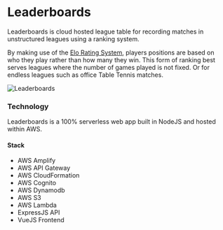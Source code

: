 # Leaderboards

Leaderboards is cloud hosted league table for recording matches in unstructured leagues using a ranking system.

By making use of the [Elo Rating System](https://en.wikipedia.org/wiki/Elo_rating_system), players positions are based on who they play rather than how many they win.  This form of ranking best serves leagues where the number of games played is not fixed.  Or for endless leagues such as office Table Tennis matches.

![Leaderboards](https://user-images.githubusercontent.com/9197954/66709300-faac1f80-ed58-11e9-8c53-d0efbfe8fe50.JPG)

### Technology
Leaderboards is a 100% serverless web app built in NodeJS and hosted within AWS.

#### Stack
- AWS Amplify
- AWS API Gateway
- AWS CloudFormation
- AWS Cognito
- AWS Dynamodb
- AWS S3
- AWS Lambda
- ExpressJS API
- VueJS Frontend

